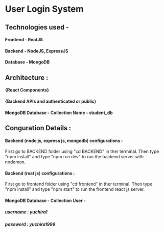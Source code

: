 # User Login System

## Technologies used - 
####                     Frontend - ReatJS
####                     Backend  - NodeJS, ExpressJS
####                     Database - MongoDB 


## Architecture  :
####  {React Components}
####  {Backend APIs and authenticated or public}
####  MongoDB Database - Collection Name - student_db

## Conguration Details  :
####  Backend (node js, express js, mongodb) configurations : 
First go to BACKEND folder using "cd BACKEND" in ther terminal. Then type "npm install" and type "npm run dev" to run the backend server with nodemon.

####  Backend (reat js) configurations : 
First go to frontend folder using "cd frontend" in ther terminal. Then type "npm install" and type "npm start" to run the frontend react js server.

####  MongoDB Database - Collection User - 
##### username : yuchira1 
##### password : yuchira1999

